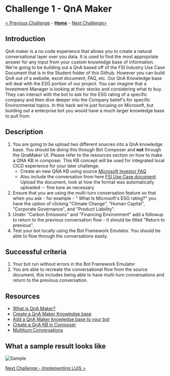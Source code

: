 # Challenge 1 - QnA Maker
[< Previous Challenge](./Challenge0-Setup.md) - **[Home](../readme.md)** - [Next Challenge>](./Challenge2-LUIS.md)
## Introduction
QnA maker is a no code experience that allows you to create a natural conversational layer over you data. It is used to find the most appropriate answer for any input from your custom knowledge base of information. We're going to be building out a QnA based off of the FSI Industry Use Case Document that is in the Student folder of this Github. However you can build QnA out of a website, excel document, FAQ, etc. Our QnA Knowledge base will deal with the ESG portion of our project. You can imagine that a Investment Manager is looking at their stocks and considering what to buy. They can interact with the bot to ask for the ESG rating of a specific company and then dive deeper into  the Company belief's for specific Environmental topics. In this hack we're just focusing on Microsoft, but building out a enterprise bot you would have a much larger knowledge base to pull from.


## Description
1. You are going to be upload two different sources into a QnA knowledge base. You should be doing this through Bot Composer and **not** through the QnaMaker UI. Please refer to the resources section on how to make a QNA KB in composer. This KB concept will be used for integrated local CICD experience for your later challenge.
	- Create an new QNA KB using source [Microsoft Investor FAQ](https://www.microsoft.com/en-us/Investor/FAQ.aspx)
	- Also include the conversation from here [FSI Use Case document](./Resources/T20-FSI-ESG-BOT-ACS-IndustryUseCase.docx). Upload the document, look at how the format was automatically uploaded -- fine tune as necessary
3. Ensure that you are using the multi-turn conversation feature so that when you ask - for example - " What Is Microsoft's ESG rating?" you have the option of clicking "Climate Change", "Human Capital", "Corporate Governance", and "Product Liability".
4. Under "Carbon Emissions" and "Financing Environment" add a followup to return to the previous conversation flow - it should be titled "Return to previous".
5. Test your bot locally using the Bot Framework Emulator. You should be able to flow through the conversations easily.



## Successful criteria
1. Your bot run without errors in the Bot Framework Emulator
2. You are able to recreate the conversational flow from the source document, this includes being able to have multi-turn conversations and return to the previous conversation.
	
## Resources
- [What is QnA Maker?](https://docs.microsoft.com/en-us/azure/cognitive-services/qnamaker/overview/overview)
- [Create a QnA Maker Knowledge base](https://docs.microsoft.com/en-us/composer/how-to-create-qna-kb)
-  [Add a QnA Maker knowledge base to your bot](https://docs.microsoft.com/en-us/composer/how-to-add-qna-to-bot#:~:text=Composer%20allows%20you%20to%20build%20bots%20that%20contain,a%20bot%20using%20QnA%20Maker%20and%20LUIS%20intents.)
- [Create a QnA KB in Composer](https://docs.microsoft.com/en-us/composer/how-to-create-qna-kb)
- [Multiturn Conversations](https://docs.microsoft.com/en-us/azure/cognitive-services/QnAMaker/how-to/multiturn-conversation)

## What a sample result looks like
![Sample](./Images/Ch1-1.JPG)

[Next Challenge - Implementing LUIS >](./Challenge2-LUIS.md)
